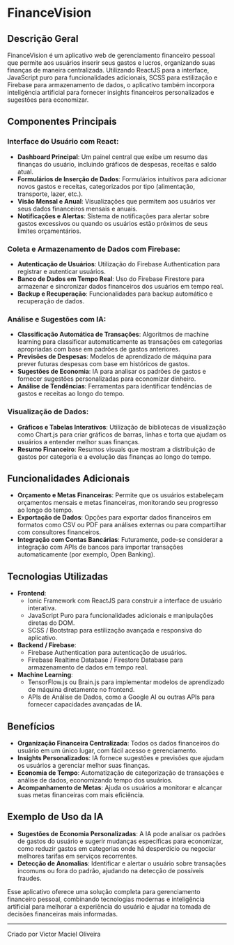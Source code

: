# FinanceVision

## Descrição Geral

FinanceVision é um aplicativo web de gerenciamento financeiro pessoal que permite aos usuários inserir seus gastos e
lucros, organizando suas finanças de maneira centralizada. Utilizando ReactJS para a interface, JavaScript puro para
funcionalidades adicionais, SCSS para estilização e Firebase para armazenamento de dados, o aplicativo também incorpora
inteligência artificial para fornecer insights financeiros personalizados e sugestões para economizar.

## Componentes Principais

### Interface do Usuário com React:

- **Dashboard Principal**: Um painel central que exibe um resumo das finanças do usuário, incluindo gráficos de
  despesas, receitas e saldo atual.
- **Formulários de Inserção de Dados**: Formulários intuitivos para adicionar novos gastos e receitas, categorizados por
  tipo (alimentação, transporte, lazer, etc.).
- **Visão Mensal e Anual**: Visualizações que permitem aos usuários ver seus dados financeiros mensais e anuais.
- **Notificações e Alertas**: Sistema de notificações para alertar sobre gastos excessivos ou quando os usuários estão
  próximos de seus limites orçamentários.

### Coleta e Armazenamento de Dados com Firebase:

- **Autenticação de Usuários**: Utilização do Firebase Authentication para registrar e autenticar usuários.
- **Banco de Dados em Tempo Real**: Uso do Firebase Firestore para armazenar e sincronizar dados financeiros dos
  usuários em tempo real.
- **Backup e Recuperação**: Funcionalidades para backup automático e recuperação de dados.

### Análise e Sugestões com IA:

- **Classificação Automática de Transações**: Algoritmos de machine learning para classificar automaticamente as
  transações em categorias apropriadas com base em padrões de gastos anteriores.
- **Previsões de Despesas**: Modelos de aprendizado de máquina para prever futuras despesas com base em históricos de
  gastos.
- **Sugestões de Economia**: IA para analisar os padrões de gastos e fornecer sugestões personalizadas para economizar
  dinheiro.
- **Análise de Tendências**: Ferramentas para identificar tendências de gastos e receitas ao longo do tempo.

### Visualização de Dados:

- **Gráficos e Tabelas Interativos**: Utilização de bibliotecas de visualização como Chart.js para criar gráficos de
  barras, linhas e torta que ajudam os usuários a entender melhor suas finanças.
- **Resumo Financeiro**: Resumos visuais que mostram a distribuição de gastos por categoria e a evolução das finanças ao
  longo do tempo.

## Funcionalidades Adicionais

- **Orçamento e Metas Financeiras**: Permite que os usuários estabeleçam orçamentos mensais e metas financeiras,
  monitorando seu progresso ao longo do tempo.
- **Exportação de Dados**: Opções para exportar dados financeiros em formatos como CSV ou PDF para análises externas ou
  para compartilhar com consultores financeiros.
- **Integração com Contas Bancárias**: Futuramente, pode-se considerar a integração com APIs de bancos para importar
  transações automaticamente (por exemplo, Open Banking).

## Tecnologias Utilizadas

- **Frontend**:
  - Ionic Framework com ReactJS para construir a interface de usuário interativa.
  - JavaScript Puro para funcionalidades adicionais e manipulações diretas do DOM.
  - SCSS / Bootstrap para estilização avançada e responsiva do aplicativo.
- **Backend / Firebase**:
  - Firebase Authentication para autenticação de usuários.
  - Firebase Realtime Database / Firestore Database para armazenamento de dados em tempo real.
- **Machine Learning**:
  - TensorFlow.js ou Brain.js para implementar modelos de aprendizado de máquina diretamente no frontend.
  - APIs de Análise de Dados, como a Google AI ou outras APIs para fornecer capacidades avançadas de IA.

## Benefícios

- **Organização Financeira Centralizada**: Todos os dados financeiros do usuário em um único lugar, com fácil acesso e
  gerenciamento.
- **Insights Personalizados**: IA fornece sugestões e previsões que ajudam os usuários a gerenciar melhor suas finanças.
- **Economia de Tempo**: Automatização de categorização de transações e análise de dados, economizando tempo dos
  usuários.
- **Acompanhamento de Metas**: Ajuda os usuários a monitorar e alcançar suas metas financeiras com mais eficiência.

## Exemplo de Uso da IA

- **Sugestões de Economia Personalizadas**: A IA pode analisar os padrões de gastos do usuário e sugerir mudanças
  específicas para economizar, como reduzir gastos em categorias onde há desperdício ou negociar melhores tarifas em
  serviços recorrentes.
- **Detecção de Anomalias**: Identificar e alertar o usuário sobre transações incomuns ou fora do padrão, ajudando na
  detecção de possíveis fraudes.

Esse aplicativo oferece uma solução completa para gerenciamento financeiro pessoal, combinando tecnologias modernas e
inteligência artificial para melhorar a experiência do usuário e ajudar na tomada de decisões financeiras mais
informadas.

---

Criado por Victor Maciel Oliveira
